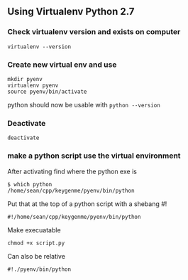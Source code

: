 ## Using Virtualenv Python 2.7

### Check virtualenv version and exists on computer
```
virtualenv --version
```

### Create new virtual env and use
```
mkdir pyenv
virtualenv pyenv
source pyenv/bin/activate
```

python should now be usable with `python --version`

### Deactivate
```
deactivate
```

### make a python script use the virtual environment
After activating find where the python exe is
```
$ which python
/home/sean/cpp/keygenme/pyenv/bin/python
```

Put that at the top of a python script with a shebang #!
```
#!/home/sean/cpp/keygenme/pyenv/bin/python
```

Make execuatable
```
chmod +x script.py
```  

Can also be relative 
```
#!./pyenv/bin/python
```
